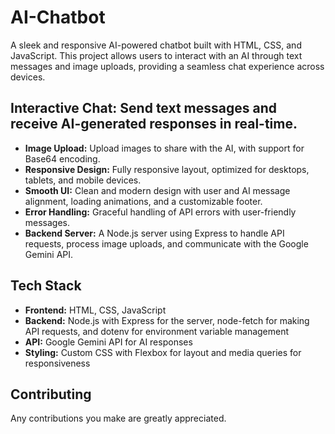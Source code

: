 # AI-Chatbot
A sleek and responsive AI-powered chatbot built with HTML, CSS, and JavaScript. This project allows users to interact with an AI through text messages and image uploads, providing a seamless chat experience across devices.

## Interactive Chat: Send text messages and receive AI-generated responses in real-time.
* **Image Upload:** Upload images to share with the AI, with support for Base64 encoding.
* **Responsive Design:** Fully responsive layout, optimized for desktops, tablets, and mobile devices.
* **Smooth UI:** Clean and modern design with user and AI message alignment, loading animations, and a customizable footer.
* **Error Handling:** Graceful handling of API errors with user-friendly messages.
* **Backend Server:** A Node.js server using Express to handle API requests, process image uploads, and communicate with the Google Gemini API.

## Tech Stack

* **Frontend:** HTML, CSS, JavaScript
* **Backend:** Node.js with Express for the server, node-fetch for making API requests, and dotenv for environment variable management
* **API:** Google Gemini API for AI responses
* **Styling:** Custom CSS with Flexbox for layout and media queries for responsiveness

## Contributing
Any contributions you make are greatly appreciated.
